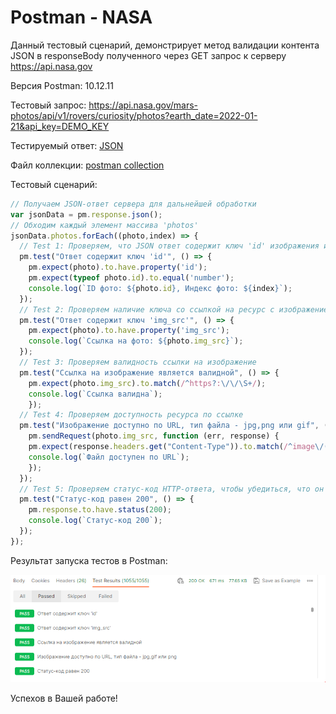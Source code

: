 # Postman - NASA

Данный тестовый сценарий, демонстрирует метод валидации контента JSON в responseBody полученного через GET запрос к серверу https://api.nasa.gov

Версия Postman: 10.12.11

Тестовый запрос: https://api.nasa.gov/mars-photos/api/v1/rovers/curiosity/photos?earth_date=2022-01-21&api_key=DEMO_KEY

Тестируемый ответ: [JSON](response.json)

Файл коллекции: [postman collection](postman_collection.json)

Тестовый сценарий:

``` JavaScript
// Получаем JSON-ответ сервера для дальнейшей обработки
var jsonData = pm.response.json();
// Обходим каждый элемент массива 'photos'
jsonData.photos.forEach((photo,index) => {
  // Test 1: Проверяем, что JSON ответ содержит ключ 'id' изображения и его значение является числом
  pm.test("Ответ содержит ключ 'id'", () => {
    pm.expect(photo).to.have.property('id');
    pm.expect(typeof photo.id).to.equal('number');
    console.log(`ID фото: ${photo.id}, Индекс фото: ${index}`);
  });
  // Test 2: Проверяем наличие ключа со ссылкой на ресурс с изображением
  pm.test("Ответ содержит ключ 'img_src'", () => {
    pm.expect(photo).to.have.property('img_src');
    console.log(`Ссылка на фото: ${photo.img_src}`);
  });
  // Test 3: Проверяем валидность ссылки на изображение
  pm.test("Ссылка на изображение является валидной", () => {
    pm.expect(photo.img_src).to.match(/^https?:\/\/\S+/);
    console.log(`Ссылка валидна`);
    });
  // Test 4: Проверяем доступность ресурса по ссылке
  pm.test("Изображение доступно по URL, тип файла - jpg,png или gif", () => {  
    pm.sendRequest(photo.img_src, function (err, response) {
    pm.expect(response.headers.get("Content-Type")).to.match(/^image\/(jpeg|png|gif)$/);
    console.log(`Файл доступен по URL`);
    });
  });
  // Test 5: Проверяем статус-код HTTP-ответа, чтобы убедиться, что он равен 200
  pm.test("Статус-код равен 200", () => {
    pm.response.to.have.status(200);
    console.log(`Статус-код 200`);
  });
}); 

```
Результат запуска тестов в Postman:

![alt text](result.PNG)

Успехов в Вашей работе!
